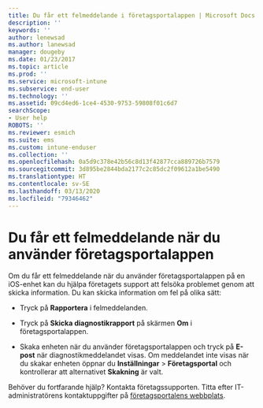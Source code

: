 ```yaml
---
title: Du får ett felmeddelande i företagsportalappen | Microsoft Docs
description: ''
keywords: ''
author: lenewsad
ms.author: lanewsad
manager: dougeby
ms.date: 01/23/2017
ms.topic: article
ms.prod: ''
ms.service: microsoft-intune
ms.subservice: end-user
ms.technology: ''
ms.assetid: 09cd4ed6-1ce4-4530-9753-59808f01c6d7
searchScope:
- User help
ROBOTS: ''
ms.reviewer: esmich
ms.suite: ems
ms.custom: intune-enduser
ms.collection: ''
ms.openlocfilehash: 0a5d9c378e42b56c8d13f42877cca889726b7579
ms.sourcegitcommit: 3d895be2844bda2177c2c85dc2f09612a1be5490
ms.translationtype: HT
ms.contentlocale: sv-SE
ms.lasthandoff: 03/13/2020
ms.locfileid: "79346462"
---
```

# <a name="you-get-an-error-while-using-the-company-portal-app"></a>Du får ett felmeddelande när du använder företagsportalappen

Om du får ett felmeddelande när du använder företagsportalappen på en iOS-enhet kan du hjälpa företagets support att felsöka problemet genom att skicka information. Du kan skicka information om fel på olika sätt:

- Tryck på **Rapportera** i felmeddelanden.

- Tryck på **Skicka diagnostikrapport** på skärmen **Om** i företagsportalappen.

- Skaka enheten när du använder företagsportalappen och tryck på **E-post** när diagnostikmeddelandet visas. Om meddelandet inte visas när du skakar enheten öppnar du **Inställningar** > **Företagsportal** och kontrollerar att alternativet **Skakning** är valt.

Behöver du fortfarande hjälp? Kontakta företagssupporten. Titta efter IT-administratörens kontaktuppgifter på [företagsportalens webbplats](https://go.microsoft.com/fwlink/?linkid=2010980).
